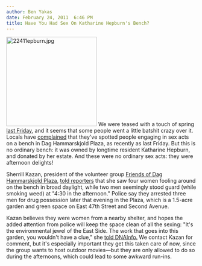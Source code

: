 ```yaml
---
author: Ben Yakas
date: February 24, 2011  6:46 PM
title: Have You Had Sex On Katharine Hepburn's Bench?
---
```


<p><span class="mt-enclosure mt-enclosure-image" style="display: inline;"> <img alt="22411epburn.jpg" src="https://web.archive.org/web/20110225105819im_/http://gothamist.com/attachments/byakas/22411epburn.jpg" width="240" height="237" class="image-left"> </span>We were teased with a touch of spring <a href="https://web.archive.org/web/20110225105819/http://gothamist.com/2011/02/18/call_for_photos_show_us_some_cargo.php">last Friday</a>, and it seems that some people went a little batshit crazy over it. Locals have <a href="https://web.archive.org/web/20110225105819/http://www.dnainfo.com/20110223/murray-hill-gramercy/katharine-hepburn-bench-defiled-by-sex-drugs-volunteers-say">complained</a> that they&apos;ve spotted people engaging in sex acts on a bench in Dag Hammarskjold Plaza, as recently as last Friday. But this is no ordinary bench: it was owned by longtime resident Katharine Hepburn, and donated by her estate. And these were no ordinary sex acts: they were afternoon delights!</p>

<p>Sherrill Kazan, president of the volunteer group <a href="https://web.archive.org/web/20110225105819/http://www.hammarskjoldplaza.org/">Friends of Dag Hammarskjold Plaza</a>, <a href="https://web.archive.org/web/20110225105819/http://www.nypost.com/p/news/local/manhattan/sex_and_drugs_disgrace_to_the_bench_T8G4wvkUVtgzTbEsSSztIN?CMP=OTC-rss&amp;FEEDNAME=">told reporters</a> that she saw four women fooling around on the bench in broad daylight, while two men seemingly stood guard (while smoking weed) at &quot;4:30 in the afternoon.&quot; Police say they arrested three men for drug possession later that evening in the Plaza, which is a 1.5-acre garden and green space on East 47th Street and Second Avenue. </p>

<p>Kazan believes they were women from a nearby shelter, and hopes the added attention from police will keep the space clean of all the sexing: &quot;It&apos;s the environmental jewel of the East Side. The work that goes into this garden, you wouldn&apos;t have a clue,&quot; she <a href="https://web.archive.org/web/20110225105819/http://www.dnainfo.com/20110223/murray-hill-gramercy/katharine-hepburn-bench-defiled-by-sex-drugs-volunteers-say">told DNAInfo.</a> We contact Kazan for comment, but it&apos;s especially important they get this taken care of now, since the group wants to host outdoor movies&#x2014;but they are only allowed to do so during the afternoons, which could lead to some awkward run-ins.</p>